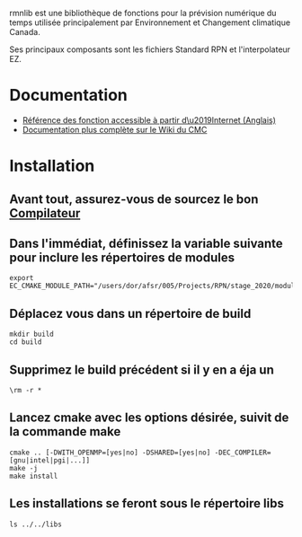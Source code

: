 rmnlib est une bibliothèque de fonctions pour la prévision numérique du temps
utilisée principalement par Environnement et Changement climatique Canada.

Ses principaux composants sont les fichiers Standard RPN et
l'interpolateur EZ.

# Documentation
  * [Référence des fonction accessible à partir d\u2019Internet (Anglais)](https://science:science@collaboration.cmc.ec.gc.ca/science/si/eng/si/libraries/rmnlib/)
  * [Documentation plus complète sur le Wiki du CMC](https://wiki.cmc.ec.gc.ca/wiki/Librmn)
  
# Installation
## Avant tout, assurez-vous de sourcez le bon [Compilateur](https://wiki.cmc.ec.gc.ca/wiki/RPN-SI/HPC_Upgrade_1#Platforms_And_Compiler)
## Dans l'immédiat, définissez la variable suivante pour inclure les répertoires de modules 
```
export EC_CMAKE_MODULE_PATH="/users/dor/afsr/005/Projects/RPN/stage_2020/modules/;/users/dor/afsr/005/Projects/RPN/stage_2020/modules/compiler_rules;/users/dor/afsr/005/Projects/RPN/stage_2020/modules/compiler_rules/${EC_ARCH}"
```
## Déplacez vous dans un répertoire de build
```
mkdir build
cd build
```
## Supprimez le build précédent si il y en a éja un 
```
\rm -r *
```
## Lancez cmake avec les options désirée, suivit de la commande make
```
cmake .. [-DWITH_OPENMP=[yes|no] -DSHARED=[yes|no] -DEC_COMPILER=[gnu|intel|pgi|...]]
make -j
make install
```
## Les installations se feront sous le répertoire libs
```
ls ../../libs
```
